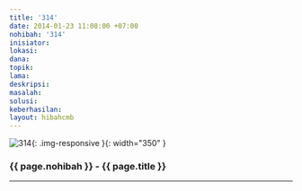 ```yaml
---
title: '314'
date: 2014-01-23 11:08:00 +07:00
nohibah: '314'
inisiator: 
lokasi: 
dana: 
topik: 
lama: 
deskripsi: 
masalah: 
solusi: 
keberhasilan: 
layout: hibahcmb
---
```


![314](/static/img/hibahcmb/314.png){: .img-responsive }{: width="350" }

### {{ page.nohibah }} - {{ page.title }}

---
